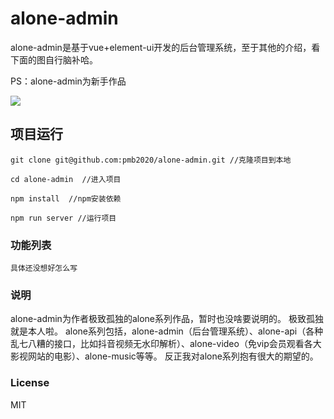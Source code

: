 # alone-admin
alone-admin是基于vue+element-ui开发的后台管理系统，至于其他的介绍，看下面的图自行脑补哈。

PS：alone-admin为新手作品

![](http://qdfvid0sp.bkt.clouddn.com/alone-admin.png)
## 项目运行
```
git clone git@github.com:pmb2020/alone-admin.git //克隆项目到本地

cd alone-admin  //进入项目

npm install  //npm安装依赖

npm run server //运行项目

```

### 功能列表
```
具体还没想好怎么写
```

### 说明

alone-admin为作者极致孤独的alone系列作品，暂时也没啥要说明的。
极致孤独就是本人啦。
alone系列包括，alone-admin（后台管理系统）、alone-api（各种乱七八糟的接口，比如抖音视频无水印解析）、alone-video（免vip会员观看各大影视网站的电影）、alone-music等等。
反正我对alone系列抱有很大的期望的。


### License
MIT

